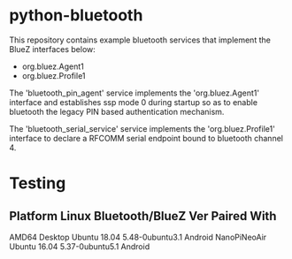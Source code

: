 # python-bluetooth
This repository contains example bluetooth services that implement the BlueZ interfaces below:

* org.bluez.Agent1
* org.bluez.Profile1

The 'bluetooth_pin_agent' service implements the 'org.bluez.Agent1' interface and establishes ssp mode 0 during startup so as to enable bluetooth the legacy PIN based authentication mechanism.

The 'bluetooth_serial_service' service implements the 'org.bluez.Profile1' interface to declare a RFCOMM serial endpoint bound to bluetooth channel 4.

# Testing

Platform           Linux                Bluetooth/BlueZ Ver            Paired With   
-------------------------------------------------------------------------------------
AMD64 Desktop      Ubuntu 18.04         5.48-0ubuntu3.1                 Android
NanoPiNeoAir       Ubuntu 16.04         5.37-0ubuntu5.1                 Android
